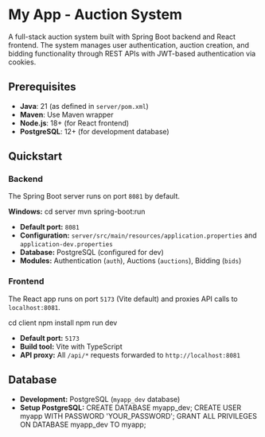# My App - Auction System

A full-stack auction system built with Spring Boot backend and React frontend. The system manages user authentication, auction creation, and bidding functionality through REST APIs with JWT-based authentication via cookies.

## Prerequisites

- **Java**: 21 (as defined in `server/pom.xml`)
- **Maven**: Use Maven wrapper
- **Node.js**: 18+ (for React frontend)
- **PostgreSQL**: 12+ (for development database)

## Quickstart

### Backend

The Spring Boot server runs on port `8081` by default.

**Windows:**
cd server
mvn spring-boot:run

- **Default port:** `8081`
- **Configuration:** `server/src/main/resources/application.properties` and `application-dev.properties`
- **Database:** PostgreSQL (configured for dev)
- **Modules:** Authentication (`auth`), Auctions (`auctions`), Bidding (`bids`)

### Frontend

The React app runs on port `5173` (Vite default) and proxies API calls to `localhost:8081`.

cd client
npm install
npm run dev

- **Default port:** `5173`
- **Build tool:** Vite with TypeScript
- **API proxy:** All `/api/*` requests forwarded to `http://localhost:8081`

## Database

- **Development:** PostgreSQL (`myapp_dev` database)
- **Setup PostgreSQL:**
  CREATE DATABASE myapp_dev;
  CREATE USER myapp WITH PASSWORD 'YOUR_PASSWORD';
  GRANT ALL PRIVILEGES ON DATABASE myapp_dev TO myapp;

